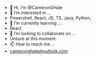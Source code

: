 - 👋 Hi, I’m @CameronGHale
- 👀 I’m interested in ...
- Powershell, React, JS, TS, Java, Python, 
- 🌱 I’m currently learning ...
- React
- 💞️ I’m looking to collaborate on ...
- Unsure at this moment.
- 📫 How to reach me ...
- cameronghale@outlook.com

<!---
CameronGHale/CameronGHale is a ✨ special ✨ repository because its `README.md` (this file) appears on your GitHub profile.
You can click the Preview link to take a look at your changes.
--->
